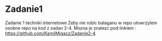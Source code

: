 # Zadanie1
Zadanie 1 techniki internetowe
Zeby nie robic balaganu w repo utowrzylem osobne repo na kod z zadan 2-4.
Mozna je znalezc pod linkiem : https://github.com/KamilMigacz/Zadanie2-4
